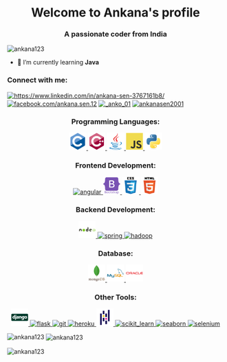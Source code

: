 <h1 align="center">Welcome to Ankana's profile</h1>
<h3 align="center">A passionate coder from India</h3>

<p align="left">
  <img
    src="https://komarev.com/ghpvc/?username=ankana123&label=Profile%20views&color=0e75b6&style=flat"
    alt="ankana123"
  />
</p>

- 🌱 I’m currently learning **Java**

<h3 align="left">Connect with me:</h3>
<p align="left">
  <a
    href="https://linkedin.com/in/https://www.linkedin.com/in/ankana-sen-3767161b8/"
    target="blank"
    ><img
      align="center"
      src="https://raw.githubusercontent.com/rahuldkjain/github-profile-readme-generator/master/src/images/icons/Social/linked-in-alt.svg"
      alt="https://www.linkedin.com/in/ankana-sen-3767161b8/"
      height="30"
      width="40"
  /></a>
  <a
    href="https://fb.com/https://www.facebook.com/ankana.sen.12/"
    target="blank"
    ><img
      align="center"
      src="https://raw.githubusercontent.com/rahuldkjain/github-profile-readme-generator/master/src/images/icons/Social/facebook.svg"
      alt="facebook.com/ankana.sen.12"
      height="30"
      width="40"
  /></a>
  <a href="https://instagram.com/_anko_01" target="blank"
    ><img
      align="center"
      src="https://raw.githubusercontent.com/rahuldkjain/github-profile-readme-generator/master/src/images/icons/Social/instagram.svg"
      alt="_anko_01"
      height="30"
      width="40"
  /></a>
  <a href="https://www.hackerrank.com/ankanasen2001" target="blank"
    ><img
      align="center"
      src="https://raw.githubusercontent.com/rahuldkjain/github-profile-readme-generator/master/src/images/icons/Social/hackerrank.svg"
      alt="ankanasen2001"
      height="30"
      width="40"
  /></a>
</p>

<h3 align="center">Programming Languages:</h3>
<p align="center">
<a href="https://www.cprogramming.com/" target="_blank" rel="noreferrer">
  <img
    src="https://raw.githubusercontent.com/devicons/devicon/master/icons/c/c-original.svg"
    alt="c"
    width="40"
    height="40"
  />
</a>
<a href="https://www.w3schools.com/cpp/" target="_blank" rel="noreferrer">
  <img
    src="https://raw.githubusercontent.com/devicons/devicon/master/icons/cplusplus/cplusplus-original.svg"
    alt="cplusplus"
    width="40"
    height="40"
  />
</a>
<a href="https://www.java.com" target="_blank" rel="noreferrer">
  <img
    src="https://raw.githubusercontent.com/devicons/devicon/master/icons/java/java-original.svg"
    alt="java"
    width="40"
    height="40"
  />
</a>
<a
  href="https://developer.mozilla.org/en-US/docs/Web/JavaScript"
  target="_blank"
  rel="noreferrer"
>
  <img
    src="https://raw.githubusercontent.com/devicons/devicon/master/icons/javascript/javascript-original.svg"
    alt="javascript"
    width="40"
    height="40"
  />
</a>
<a href="https://www.python.org" target="_blank" rel="noreferrer">
  <img
    src="https://raw.githubusercontent.com/devicons/devicon/master/icons/python/python-original.svg"
    alt="python"
    width="40"
    height="40"
  />
</a>
</p>

<h3 align="center">Frontend Development:</h3>
<p align="center">
<a href="https://angular.io" target="_blank" rel="noreferrer">
    <img
      src="https://angular.io/assets/images/logos/angular/angular.svg"
      alt="angular"
      width="40"
      height="40"
    />
  </a>
  <a href="https://getbootstrap.com" target="_blank" rel="noreferrer">
    <img
      src="https://raw.githubusercontent.com/devicons/devicon/master/icons/bootstrap/bootstrap-plain-wordmark.svg"
      alt="bootstrap"
      width="40"
      height="40"
    />
  </a>
  <a href="https://www.w3schools.com/css/" target="_blank" rel="noreferrer">
    <img
      src="https://raw.githubusercontent.com/devicons/devicon/master/icons/css3/css3-original-wordmark.svg"
      alt="css3"
      width="40"
      height="40"
    />
  </a>
  <a href="https://www.w3.org/html/" target="_blank" rel="noreferrer">
    <img
      src="https://raw.githubusercontent.com/devicons/devicon/master/icons/html5/html5-original-wordmark.svg"
      alt="html5"
      width="40"
      height="40"
    />
  </a>
</p>

<h3 align="center">Backend Development:</h3>
<p align="center">
    <a href="https://nodejs.org" target="_blank" rel="noreferrer">
        <img
          src="https://raw.githubusercontent.com/devicons/devicon/master/icons/nodejs/nodejs-original-wordmark.svg"
          alt="nodejs"
          width="40"
          height="40"
        />
    </a>
    <a href="https://spring.io/" target="_blank" rel="noreferrer">
        <img
          src="https://www.vectorlogo.zone/logos/springio/springio-icon.svg"
          alt="spring"
          width="40"
          height="40"
        />
    </a>
    <a href="https://hadoop.apache.org/" target="_blank" rel="noreferrer">
        <img
          src="https://www.vectorlogo.zone/logos/apache_hadoop/apache_hadoop-icon.svg"
          alt="hadoop"
          width="40"
          height="40"
        />
    </a>
</p>

<h3 align="center">Database:</h3>
<p align="center">
    <a href="https://www.mongodb.com/" target="_blank" rel="noreferrer">
        <img
          src="https://raw.githubusercontent.com/devicons/devicon/master/icons/mongodb/mongodb-original-wordmark.svg"
          alt="mongodb"
          width="40"
          height="40"
        />
    </a>
    <a href="https://www.mysql.com/" target="_blank" rel="noreferrer">
        <img
          src="https://raw.githubusercontent.com/devicons/devicon/master/icons/mysql/mysql-original-wordmark.svg"
          alt="mysql"
          width="40"
          height="40"
        />
    </a>
    <a href="https://www.oracle.com/" target="_blank" rel="noreferrer">
        <img
          src="https://raw.githubusercontent.com/devicons/devicon/master/icons/oracle/oracle-original.svg"
          alt="oracle"
          width="40"
          height="40"
        />
    </a>
</p>

<h3 align="center">Other Tools:</h3>
<p align="center">
  <a href="https://www.djangoproject.com/" target="_blank" rel="noreferrer">
    <img
      src="https://raw.githubusercontent.com/devicons/devicon/master/icons/django/django-original.svg"
      alt="django"
      width="40"
      height="40"
    />
  </a>
  <a href="https://flask.palletsprojects.com/" target="_blank" rel="noreferrer">
    <img
      src="https://www.vectorlogo.zone/logos/pocoo_flask/pocoo_flask-icon.svg"
      alt="flask"
      width="40"
      height="40"
    />
  </a>
  <a href="https://git-scm.com/" target="_blank" rel="noreferrer">
    <img
      src="https://www.vectorlogo.zone/logos/git-scm/git-scm-icon.svg"
      alt="git"
      width="40"
      height="40"
    />
  </a>
  <a href="https://heroku.com" target="_blank" rel="noreferrer">
    <img
      src="https://www.vectorlogo.zone/logos/heroku/heroku-icon.svg"
      alt="heroku"
      width="40"
      height="40"
    />
  </a>
  <a href="https://pandas.pydata.org/" target="_blank" rel="noreferrer">
    <img
      src="https://raw.githubusercontent.com/devicons/devicon/2ae2a900d2f041da66e950e4d48052658d850630/icons/pandas/pandas-original.svg"
      alt="pandas"
      width="40"
      height="40"
    />
  </a>
  <a href="https://scikit-learn.org/" target="_blank" rel="noreferrer">
    <img
      src="https://upload.wikimedia.org/wikipedia/commons/0/05/Scikit_learn_logo_small.svg"
      alt="scikit_learn"
      width="40"
      height="40"
    />
  </a>
  <a href="https://seaborn.pydata.org/" target="_blank" rel="noreferrer">
    <img
      src="https://seaborn.pydata.org/_images/logo-mark-lightbg.svg"
      alt="seaborn"
      width="40"
      height="40"
    />
  </a>
  <a href="https://www.selenium.dev" target="_blank" rel="noreferrer">
    <img
      src="https://raw.githubusercontent.com/detain/svg-logos/780f25886640cef088af994181646db2f6b1a3f8/svg/selenium-logo.svg"
      alt="selenium"
      width="40"
      height="40"
    />
  </a>
  
</p>

<p>
  <img
    align="left"
    src="https://github-readme-stats.vercel.app/api/top-langs?username=ankana123&show_icons=true&locale=en&layout=compact"
    alt="ankana123"
  />
</p>

<p>
  &nbsp;<img
    align="center"
    src="https://github-readme-stats.vercel.app/api?username=ankana123&show_icons=true&locale=en"
    alt="ankana123"
  />
</p>

<p>
  <img
    align="center"
    src="https://github-readme-streak-stats.herokuapp.com/?user=ankana123&"
    alt="ankana123"
  />
</p>
